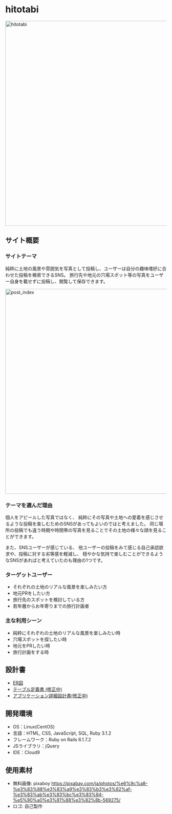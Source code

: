 # hitotabi
<img width="640" alt="hitotabi" src="https://user-images.githubusercontent.com/119906602/229263032-358dfbf7-d02e-4054-8a7b-e23b5dd88800.jpeg">

## サイト概要
### サイトテーマ
純粋に土地の風景や雰囲気を写真として投稿し、ユーザーは自分の趣味嗜好に合わせた投稿を検索できるSNS。
旅行先や地元の穴場スポット等の写真をユーザー自身を載せずに投稿し、閲覧して保存できます。

<img width="640" alt="post_index" src="https://user-images.githubusercontent.com/119906602/229263104-d1b90b89-32e0-43fc-8d28-c7fcd922f3dd.png">


### テーマを選んだ理由
個人をアピールした写真ではなく、
純粋にその写真や土地への愛着を感じさせるような投稿を楽しむためのSNSがあってもよいのではと考えました。
同じ場所の投稿でも違う時期や時間帯の写真を見ることでその土地の様々な顔を見ることができます。

また、SNSユーザーが感じている、
他ユーザーの投稿をみて感じる自己承認欲求や、投稿に対する劣等感を軽減し、
穏やかな気持で楽しむことができるようなSNSがあればと考えていたのも理由の1つです。

### ターゲットユーザー
* それぞれの土地のリアルな風景を楽しみたい方
* 地元PRをしたい方
* 旅行先のスポットを検討している方
* 若年層からお年寄りまでの旅行計画者


### 主な利用シーン
* 純粋にそれぞれの土地のリアルな風景を楽しみたい時
* 穴場スポットを探したい時
* 地元をPRしたい時
* 旅行計画をする時

## 設計書
+ [ER図](https://user-images.githubusercontent.com/119906602/229263863-0aa3e77c-1aed-4fab-a3bc-8172c6ea2fff.png)
+ [テーブル定義書 (修正中)](https://user-images.githubusercontent.com/119906602/229263943-3fa29b9a-2699-4c56-bae7-628c00466604.png)
+ [アプリケーション詳細設計書(修正中)](https://github.com/Roger3104/hitotabi/files/11128380/Hitotabi_WBS.-.pdf)

## 開発環境
- OS：Linux(CentOS)
- 言語：HTML, CSS, JavaScript, SQL, Ruby 3.1.2
- フレームワーク：Ruby on Rails 6.1.7.2
- JSライブラリ：jQuery
- IDE：Cloud9

## 使用素材
- 無料画像: pixaboy https://pixabay.com/ja/photos/%e6%9c%a8-%e3%83%88%e3%83%a9%e3%83%b3%e3%82%af-%e3%83%ab%e3%83%bc%e3%83%84-%e5%90%a0%e3%81%88%e3%82%8b-569275/
- ロゴ: 自己製作